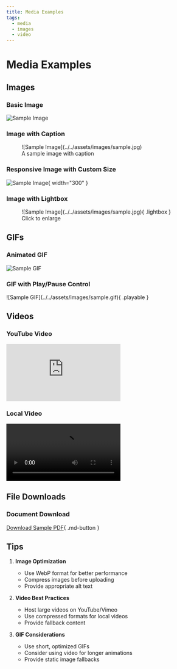 ```yaml
---
title: Media Examples
tags:
  - media
  - images
  - video
---
```


# Media Examples

## Images

### Basic Image
![Sample Image](../../assets/images/sample.jpg)

### Image with Caption
<figure markdown>
  ![Sample Image](../../assets/images/sample.jpg)
  <figcaption>A sample image with caption</figcaption>
</figure>

### Responsive Image with Custom Size
![Sample Image](../../assets/images/sample.jpg){ width="300" }

### Image with Lightbox
<figure markdown>
  ![Sample Image](../../assets/images/sample.jpg){ .lightbox }
  <figcaption>Click to enlarge</figcaption>
</figure>

## GIFs

### Animated GIF
![Sample GIF](../../assets/images/sample.gif)

### GIF with Play/Pause Control
<div class="gif-wrapper">
  ![Sample GIF](../../assets/images/sample.gif){ .playable }
</div>

## Videos

### YouTube Video
<div class="video-wrapper">
  <iframe src="https://www.youtube.com/embed/YOUR_VIDEO_ID" 
          frameborder="0" 
          allowfullscreen>
  </iframe>
</div>

### Local Video
<video controls>
  <source src="../../assets/videos/sample.mp4" type="video/mp4">
  Your browser does not support the video tag.
</video>

## File Downloads

### Document Download
[Download Sample PDF](../../assets/docs/sample.pdf){ .md-button }

## Tips

1. **Image Optimization**
   - Use WebP format for better performance
   - Compress images before uploading
   - Provide appropriate alt text

2. **Video Best Practices**
   - Host large videos on YouTube/Vimeo
   - Use compressed formats for local videos
   - Provide fallback content

3. **GIF Considerations**
   - Use short, optimized GIFs
   - Consider using video for longer animations
   - Provide static image fallbacks 